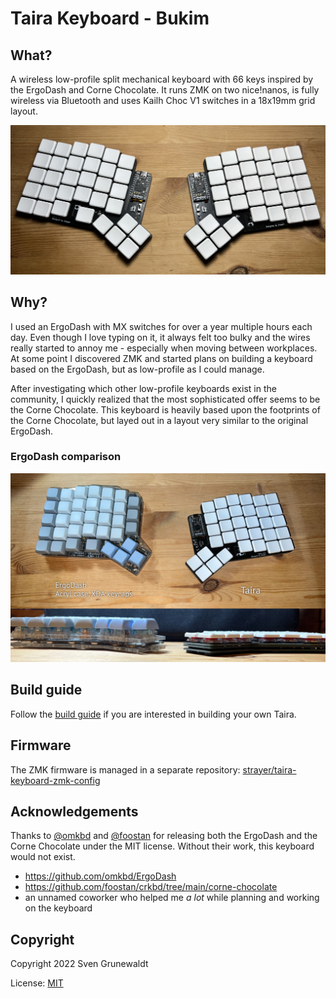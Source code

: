 # Taira Keyboard - Bukim

## What?

A wireless low-profile split mechanical keyboard with 66 keys inspired by the
ErgoDash and Corne Chocolate. It runs ZMK on two nice!nanos, is fully wireless
via Bluetooth and uses Kailh Choc V1 switches in a 18x19mm grid layout.

![An assembled Taira v1.0](docs/taira-1.0.jpg)

## Why?

I used an ErgoDash with MX switches for over a year multiple hours each day.
Even though I love typing on it, it always felt too bulky and the wires really
started to annoy me - especially when moving between workplaces. At some point I
discovered ZMK and started plans on building a keyboard based on the ErgoDash,
but as low-profile as I could manage.

After investigating which other low-profile keyboards exist in the community, I
quickly realized that the most sophisticated offer seems to be the Corne
Chocolate. This keyboard is heavily based upon the footprints of the Corne
Chocolate, but layed out in a layout very similar to the original ErgoDash.

### ErgoDash comparison

![An ErgoDash next to a Taira](docs/ergodash-comparison.jpg)

## Build guide

Follow the [build guide](BUILDGUIDE.md) if you are interested in building your
own Taira.

## Firmware

The ZMK firmware is managed in a separate repository: [strayer/taira-keyboard-zmk-config]

[strayer/taira-keyboard-zmk-config]: https://github.com/strayer/taira-keyboard-zmk-config

## Acknowledgements

Thanks to [@omkbd](https://github.com/omkbd) and
[@foostan](https://github.com/foostan/) for releasing both the ErgoDash and the
Corne Chocolate under the MIT license. Without their work, this keyboard would
not exist.

- https://github.com/omkbd/ErgoDash
- https://github.com/foostan/crkbd/tree/main/corne-chocolate
- an unnamed coworker who helped me _a lot_ while planning and working on the
  keyboard

## Copyright

Copyright 2022 Sven Grunewaldt

License: [MIT](LICENSE)
